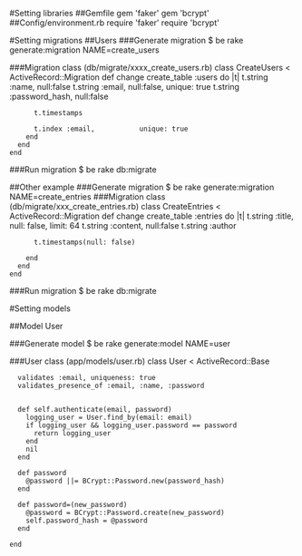 #Setting libraries
##Gemfile
    gem 'faker'
    gem 'bcrypt'
##Config/environment.rb
    require 'faker'
    require 'bcrypt'

#Setting migrations
##Users
###Generate migration
$ be rake generate:migration NAME=create_users

###Migration class (db/migrate/xxxx_create_users.rb)
    class CreateUsers < ActiveRecord::Migration
      def change
        create_table :users do |t|
          t.string :name,           null:false
          t.string :email,          null:false,  unique: true
          t.string :password_hash,  null:false

          t.timestamps

          t.index :email,           unique: true
        end
      end
    end

###Run migration
$ be rake db:migrate

##Other example
###Generate migration
$ be rake generate:migration NAME=create_entries
###Migration class (db/migrate/xxx_create_entries.rb)
    class CreateEntries < ActiveRecord::Migration
      def change
        create_table :entries do |t|
          t.string    :title,   null: false, limit: 64
          t.string    :content, null:false
          t.string    :author

          t.timestamps(null: false)

        end
      end
    end
###Run migration
$ be rake db:migrate

#Setting models

##Model User

###Generate model
$ be rake generate:model NAME=user

###User class (app/models/user.rb)
    class User < ActiveRecord::Base

      validates :email, uniqueness: true
      validates_presence_of :email, :name, :password


      def self.authenticate(email, password)
        logging_user = User.find_by(email: email)
        if logging_user && logging_user.password == password
          return logging_user
        end
        nil
      end

      def password
        @password ||= BCrypt::Password.new(password_hash)
      end

      def password=(new_password)
        @password = BCrypt::Password.create(new_password)
        self.password_hash = @password
      end

    end